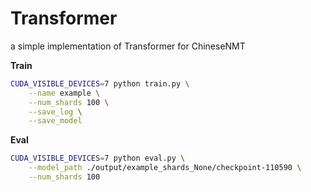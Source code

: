 # Transformer
a simple implementation of Transformer for ChineseNMT

**Train**

```bash
CUDA_VISIBLE_DEVICES=7 python train.py \
    --name example \
    --num_shards 100 \
    --save_log \
    --save_model
```

**Eval**

```bash
CUDA_VISIBLE_DEVICES=7 python eval.py \
    --model_path ./output/example_shards_None/checkpoint-110590 \
    --num_shards 100
```
